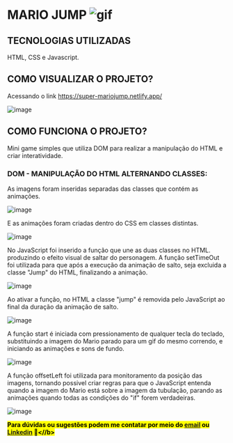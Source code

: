 # MARIO JUMP ![gif](https://gatoledo.com/projetos/compunifaj/img/mario.gif)


## TECNOLOGIAS UTILIZADAS
HTML, CSS e Javascript.

## COMO VISUALIZAR O PROJETO?
Acessando o link https://super-mariojump.netlify.app/

![image](https://media.discordapp.net/attachments/1112778878109356076/1113507198396551289/game.png?width=919&height=468)

## COMO FUNCIONA O PROJETO?
Mini game simples que utiliza DOM para realizar a manipulação do HTML e criar interatividade.


### DOM - MANIPULAÇÃO DO HTML ALTERNANDO CLASSES:
As imagens foram inseridas separadas das classes que contém as animações.

![image](https://media.discordapp.net/attachments/1112778878109356076/1113183381627355217/Imagens.png)

E as animações foram criadas dentro do CSS em classes distintas.

![image](https://media.discordapp.net/attachments/1112778878109356076/1113502581159891105/Animacoes.png?width=809&height=468)

No JavaScript foi inserido a função que une as duas classes no HTML. produzindo o efeito visual de saltar do personagem. 
A função setTimeOut foi utilizada para que após a execução da animação de salto, seja excluida a classe "Jump" do HTML, finalizando a animação.

![image](https://media.discordapp.net/attachments/1112778878109356076/1112800955877052507/Jump.png)

Ao ativar a função, no HTML a classe "jump" é removida pelo JavaScript ao final da duração da animação de salto.

![image](https://media.discordapp.net/attachments/1112778878109356076/1113515333064593468/mario-stop.png)

A função start é iniciada com pressionamento de qualquer tecla do teclado, substituindo a imagem do Mario parado para um gif do mesmo correndo, e iniciando as animações e sons de fundo.

![image](https://media.discordapp.net/attachments/1112778878109356076/1113515332754227270/Funcao_start.png?width=646&height=468)

A função offsetLeft foi utilizada para monitoramento da posição das imagens, tornando possivel criar regras para que o JavaScript entenda quando a imagem do Mario está sobre a imagem da tubulação, parando as animações quando todas as condições do "if" forem verdadeiras.

![image](https://media.discordapp.net/attachments/1112778878109356076/1113517734312038524/encerrando_o_jogo.png)

<b><mark>Para dúvidas ou sugestões podem me contatar por meio do [email](mailto:stephanisl.lino@gmail.com) ou [Linkedin](https://www.linkedin.com/in/stephanilino) &#129505;<//b></mark>

